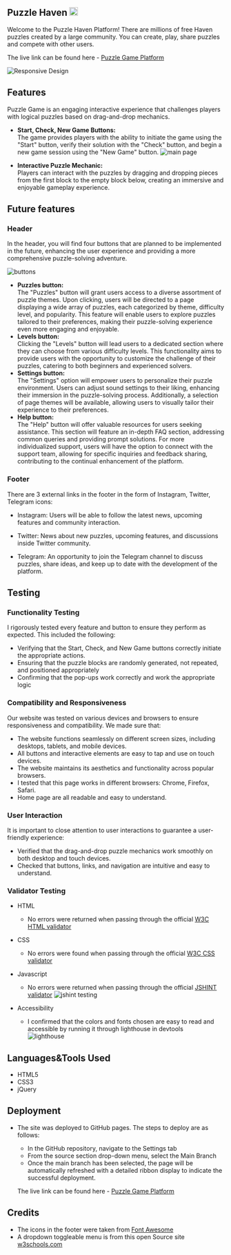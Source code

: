  ## Puzzle Haven <img src="img/logo.jpg" width="20" height="20" />

Welcome to the Puzzle Haven Platform! There are millions of free Haven puzzles created by a large community. You can create, play, share puzzles and compete with other users.  

The live link can be found here - [Puzzle Game Platform](https://anestezia-zip.github.io/Puzzle-game/)

![Responsive Design](img/puzzle-am-i-responsive.jpg)

## Features 
Puzzle Game is an engaging interactive experience that challenges players with logical puzzles based on drag-and-drop mechanics.

- __Start, Check, New Game Buttons:__  
The game provides players with the ability to initiate the game using the "Start" button, verify their solution with the "Check" button, and begin a new game session using the "New Game" button.
![main page](img/readme-screenshot.jpg)

- __Interactive Puzzle Mechanic:__  
Players can interact with the puzzles by dragging and dropping pieces from the first block to the empty block below, creating an immersive and enjoyable gameplay experience.  

## Future features
### Header
In the header, you will find four buttons that are planned to be implemented in the future, enhancing the user experience and providing a more comprehensive puzzle-solving adventure.  

![buttons](img/header-btns.jpg)

- **Puzzles button:**  
The "Puzzles" button will grant users access to a diverse assortment of puzzle themes. Upon clicking, users will be directed to a page displaying a wide array of puzzles, each categorized by theme, difficulty level, and popularity. This feature will enable users to explore puzzles tailored to their preferences, making their puzzle-solving experience even more engaging and enjoyable.
- **Levels button:**  
Clicking the "Levels" button will lead users to a dedicated section where they can choose from various difficulty levels. This functionality aims to provide users with the opportunity to customize the challenge of their puzzles, catering to both beginners and experienced solvers.
- **Settings button:**  
 The "Settings" option will empower users to personalize their puzzle environment. Users can adjust sound settings to their liking, enhancing their immersion in the puzzle-solving process. Additionally, a selection of page themes will be available, allowing users to visually tailor their experience to their preferences.
- **Help button:**  
The "Help" button will offer valuable resources for users seeking assistance. This section will feature an in-depth FAQ section, addressing common queries and providing prompt solutions. For more individualized support, users will have the option to connect with the support team, allowing for specific inquiries and feedback sharing, contributing to the continual enhancement of the platform.
### Footer
There are 3 external links in the footer in the form of Instagram, Twitter, Telegram icons:

- Instagram: Users will be able to follow the latest news, upcoming features and community interaction.

- Twitter: News about new puzzles, upcoming features, and discussions inside Twitter community.

- Telegram: An opportunity to join the Telegram channel to discuss puzzles, share ideas, and keep up to date with the development of the platform.

## Testing 
### Functionality Testing

I rigorously tested every feature and button to ensure they perform as expected. This included the following:

- Verifying that the Start, Check, and New Game buttons correctly initiate the appropriate actions.
- Ensuring that the puzzle blocks are randomly generated, not repeated, and positioned appropriately 
- Confirming that the pop-ups work correctly and work the appropriate logic
### Compatibility and Responsiveness
Our website was tested on various devices and browsers to ensure responsiveness and compatibility. We made sure that:

- The website functions seamlessly on different screen sizes, including desktops, tablets, and mobile devices.
- All buttons and interactive elements are easy to tap and use on touch devices.
- The website maintains its aesthetics and functionality across popular browsers.
- I tested that this page works in different browsers: Chrome, Firefox, Safari.
- Home page are all readable and easy to understand.
### User Interaction
It is important to close attention to user interactions to guarantee a user-friendly experience:

- Verified that the drag-and-drop puzzle mechanics work smoothly on both desktop and touch devices.
- Checked that buttons, links, and navigation are intuitive and easy to understand.

### Validator Testing 
- HTML
  - No errors were returned when passing through the official [W3C HTML validator](https://validator.w3.org/nu/?doc=https%3A%2F%2Fanestezia-zip.github.io%2FPuzzle-game%2F)
- CSS
  - No errors were found when passing through the official [W3C CSS validator](https://jigsaw.w3.org/css-validator/validator?uri=https%3A%2F%2Fanestezia-zip.github.io%2FPuzzle-game%2F&profile=css3svg&usermedium=all&warning=1&vextwarning=&lang=en)
- Javascript
  - No errors were returned when passing through the official [JSHINT validator](https://jshint.com/)
![jshint testing](img/jshint-testing.jpg)

- Accessibility
    - I confirmed that the colors and fonts chosen are easy to read and accessible by running it through lighthouse in devtools  
![lighthouse](img/puzzle-lighthouse-dekstop.jpg)

## Languages&Tools Used

- HTML5
- CSS3
- jQuery

## Deployment 

- The site was deployed to GitHub pages. The steps to deploy are as follows: 
  - In the GitHub repository, navigate to the Settings tab 
  - From the source section drop-down menu, select the Main Branch
  - Once the main branch has been selected, the page will be automatically refreshed with a detailed ribbon display to indicate the successful deployment.
  
  The live link can be found here - [Puzzle Game Platform](https://anestezia-zip.github.io/Puzzle-game/)

## Credits 

- The icons in the footer were taken from [Font Awesome](https://fontawesome.com/)
- A dropdown toggleable menu is from this open Source site [w3schools.com](https://www.w3schools.com/howto/howto_js_dropdown.asp)